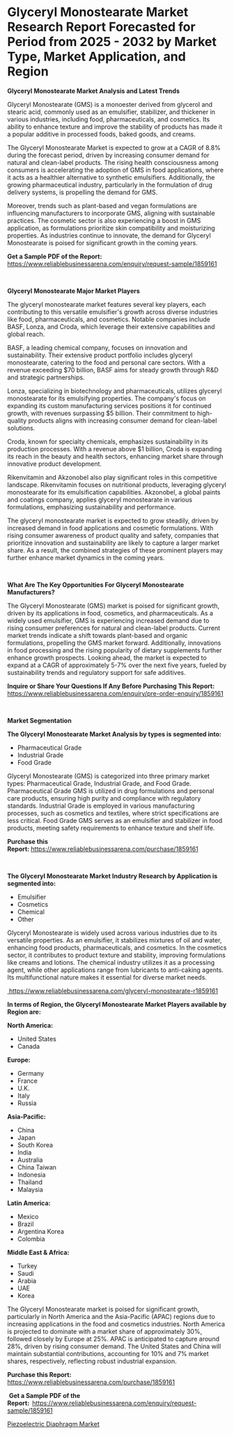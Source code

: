 <p><h1>Glyceryl Monostearate Market Research Report Forecasted for Period from 2025 -  2032 by Market Type, Market Application, and Region</h1></p><p><strong>Glyceryl Monostearate Market Analysis and Latest Trends</strong></p>
<p><p>Glyceryl Monostearate (GMS) is a monoester derived from glycerol and stearic acid, commonly used as an emulsifier, stabilizer, and thickener in various industries, including food, pharmaceuticals, and cosmetics. Its ability to enhance texture and improve the stability of products has made it a popular additive in processed foods, baked goods, and creams. </p><p>The Glyceryl Monostearate Market is expected to grow at a CAGR of 8.8% during the forecast period, driven by increasing consumer demand for natural and clean-label products. The rising health consciousness among consumers is accelerating the adoption of GMS in food applications, where it acts as a healthier alternative to synthetic emulsifiers. Additionally, the growing pharmaceutical industry, particularly in the formulation of drug delivery systems, is propelling the demand for GMS. </p><p>Moreover, trends such as plant-based and vegan formulations are influencing manufacturers to incorporate GMS, aligning with sustainable practices. The cosmetic sector is also experiencing a boost in GMS application, as formulations prioritize skin compatibility and moisturizing properties. As industries continue to innovate, the demand for Glyceryl Monostearate is poised for significant growth in the coming years.</p></p>
<p><strong>Get a Sample PDF of the Report:&nbsp;</strong> <a href="https://www.reliablebusinessarena.com/enquiry/request-sample/1859161?utm_campaign=2396&utm_medium=2&utm_source=Github&utm_content=ia&utm_term=31032025&utm_id=glyceryl-monostearate">https://www.reliablebusinessarena.com/enquiry/request-sample/1859161</a></p>
<p>&nbsp;</p>
<p><strong>Glyceryl Monostearate Major Market Players</strong></p>
<p><p>The glyceryl monostearate market features several key players, each contributing to this versatile emulsifier's growth across diverse industries like food, pharmaceuticals, and cosmetics. Notable companies include BASF, Lonza, and Croda, which leverage their extensive capabilities and global reach.</p><p>BASF, a leading chemical company, focuses on innovation and sustainability. Their extensive product portfolio includes glyceryl monostearate, catering to the food and personal care sectors. With a revenue exceeding $70 billion, BASF aims for steady growth through R&D and strategic partnerships.</p><p>Lonza, specializing in biotechnology and pharmaceuticals, utilizes glyceryl monostearate for its emulsifying properties. The company's focus on expanding its custom manufacturing services positions it for continued growth, with revenues surpassing $5 billion. Their commitment to high-quality products aligns with increasing consumer demand for clean-label solutions.</p><p>Croda, known for specialty chemicals, emphasizes sustainability in its production processes. With a revenue above $1 billion, Croda is expanding its reach in the beauty and health sectors, enhancing market share through innovative product development.</p><p>Rikenvitamin and Akzonobel also play significant roles in this competitive landscape. Rikenvitamin focuses on nutritional products, leveraging glyceryl monostearate for its emulsification capabilities. Akzonobel, a global paints and coatings company, applies glyceryl monostearate in various formulations, emphasizing sustainability and performance.</p><p>The glyceryl monostearate market is expected to grow steadily, driven by increased demand in food applications and cosmetic formulations. With rising consumer awareness of product quality and safety, companies that prioritize innovation and sustainability are likely to capture a larger market share. As a result, the combined strategies of these prominent players may further enhance market dynamics in the coming years.</p></p>
<p>&nbsp;</p>
<p><strong>What Are The Key Opportunities For Glyceryl Monostearate Manufacturers?</strong></p>
<p><p>The Glyceryl Monostearate (GMS) market is poised for significant growth, driven by its applications in food, cosmetics, and pharmaceuticals. As a widely used emulsifier, GMS is experiencing increased demand due to rising consumer preferences for natural and clean-label products. Current market trends indicate a shift towards plant-based and organic formulations, propelling the GMS market forward. Additionally, innovations in food processing and the rising popularity of dietary supplements further enhance growth prospects. Looking ahead, the market is expected to expand at a CAGR of approximately 5-7% over the next five years, fueled by sustainability trends and regulatory support for safe additives.</p></p>
<p><strong>Inquire or Share Your Questions If Any Before Purchasing This Report:</strong> <a href="https://www.reliablebusinessarena.com/enquiry/pre-order-enquiry/1859161?utm_campaign=2396&utm_medium=2&utm_source=Github&utm_content=ia&utm_term=31032025&utm_id=glyceryl-monostearate">https://www.reliablebusinessarena.com/enquiry/pre-order-enquiry/1859161</a></p>
<p>&nbsp;</p>
<p><strong>Market Segmentation</strong></p>
<p><strong>The Glyceryl Monostearate Market Analysis by types is segmented into:</strong></p>
<p><ul><li>Pharmaceutical Grade</li><li>Industrial Grade</li><li>Food Grade</li></ul></p>
<p><p>Glyceryl Monostearate (GMS) is categorized into three primary market types: Pharmaceutical Grade, Industrial Grade, and Food Grade. Pharmaceutical Grade GMS is utilized in drug formulations and personal care products, ensuring high purity and compliance with regulatory standards. Industrial Grade is employed in various manufacturing processes, such as cosmetics and textiles, where strict specifications are less critical. Food Grade GMS serves as an emulsifier and stabilizer in food products, meeting safety requirements to enhance texture and shelf life.</p></p>
<p><strong>Purchase this Report:&nbsp;</strong><a href="https://www.reliablebusinessarena.com/purchase/1859161?utm_campaign=2396&utm_medium=2&utm_source=Github&utm_content=ia&utm_term=31032025&utm_id=glyceryl-monostearate">https://www.reliablebusinessarena.com/purchase/1859161</a></p>
<p>&nbsp;</p>
<p><strong>The Glyceryl Monostearate Market Industry Research by Application is segmented into:</strong></p>
<p><ul><li>Emulsifier</li><li>Cosmetics</li><li>Chemical</li><li>Other</li></ul></p>
<p><p>Glyceryl Monostearate is widely used across various industries due to its versatile properties. As an emulsifier, it stabilizes mixtures of oil and water, enhancing food products, pharmaceuticals, and cosmetics. In the cosmetics sector, it contributes to product texture and stability, improving formulations like creams and lotions. The chemical industry utilizes it as a processing agent, while other applications range from lubricants to anti-caking agents. Its multifunctional nature makes it essential for diverse market needs.</p></p>
<p><a href="https://www.reliablebusinessarena.com/glyceryl-monostearate-r1859161?utm_campaign=2396&utm_medium=2&utm_source=Github&utm_content=ia&utm_term=31032025&utm_id=glyceryl-monostearate">&nbsp;https://www.reliablebusinessarena.com/glyceryl-monostearate-r1859161</a></p>
<p><strong>In terms of Region, the Glyceryl Monostearate Market Players available by Region are:</strong></p>
<p>
    <p> <strong> North America: </strong>
        <ul>
            <li>United States</li>
            <li>Canada</li>
        </ul>
        </p> 
    <p> <strong> Europe: </strong>
        <ul>
            <li>Germany</li>
            <li>France</li>
            <li>U.K.</li>
            <li>Italy</li>
            <li>Russia</li>
        </ul>
        </p> 
    <p> <strong> Asia-Pacific: </strong>
        <ul>
            <li>China</li>
            <li>Japan</li>
            <li>South Korea</li>
            <li>India</li>
            <li>Australia</li>
            <li>China Taiwan</li>
            <li>Indonesia</li>
            <li>Thailand</li>
            <li>Malaysia</li>
        </ul>
        </p> 
    <p> <strong> Latin America: </strong>
        <ul>
            <li>Mexico</li>
            <li>Brazil</li>
            <li>Argentina Korea</li>
            <li>Colombia</li>
        </ul>
        </p> 
    <p> <strong> Middle East & Africa: </strong>
        <ul>
            <li>Turkey</li>
            <li>Saudi</li>
            <li>Arabia</li>
            <li>UAE</li>
            <li>Korea</li>
        </ul>
    </p>
    </p>
<p><p>The Glyceryl Monostearate market is poised for significant growth, particularly in North America and the Asia-Pacific (APAC) regions due to increasing applications in the food and cosmetics industries. North America is projected to dominate with a market share of approximately 30%, followed closely by Europe at 25%. APAC is anticipated to capture around 28%, driven by rising consumer demand. The United States and China will maintain substantial contributions, accounting for 10% and 7% market shares, respectively, reflecting robust industrial expansion.</p></p>
<p><strong>Purchase this Report: </strong><a href="https://www.reliablebusinessarena.com/purchase/1859161?utm_campaign=2396&utm_medium=2&utm_source=Github&utm_content=ia&utm_term=31032025&utm_id=glyceryl-monostearate">https://www.reliablebusinessarena.com/purchase/1859161</a></p>
<p>&nbsp;<strong>Get a Sample PDF of the Report:&nbsp;&nbsp;</strong><a href="https://www.reliablebusinessarena.com/enquiry/request-sample/1859161?utm_campaign=2396&utm_medium=2&utm_source=Github&utm_content=ia&utm_term=31032025&utm_id=glyceryl-monostearate">https://www.reliablebusinessarena.com/enquiry/request-sample/1859161</a></p>
<p><strong></strong></p>
<p><p><a href="https://github.com/ilonaenterline65/Market-Research-Report-List-1/blob/main/piezoelectric-diaphragm-market.md?utm_campaign=2396&utm_medium=2&utm_source=Github&utm_content=ia&utm_term=31032025&utm_id=glyceryl-monostearate">Piezoelectric Diaphragm Market</a></p></p>
